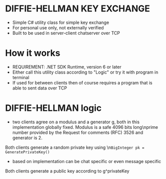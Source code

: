 # DIFFIE-HELLMAN KEY EXCHANGE

+ Simple C# utility class for simple key exchange
+ For personal use only, not externally verified
+ Built to be used in server-client chatserver over TCP

# How it works

+ REQUIREMENT: .NET SDK Runtime, version 6 or later
+ Either call this utility class according to "Logic" or try it with program in terminal
+ If used for between clients then of course requires a program that is able to sent data over TCP

# DIFFIE-HELLMAN logic

+ two clients agree on a modulus and a generator g, both in this implementation globally fixed. Modulus is a safe 4096 bits long\nprime number provided by the Request for comments (RFC) 3526 and generator is 2. 

Both clients generate a random private key using \n`BigInteger pk = GeneratePrivateKey()`
+ based on implementation can be chat specific or even message specific

Both clients generate a public key according to g^privateKey
